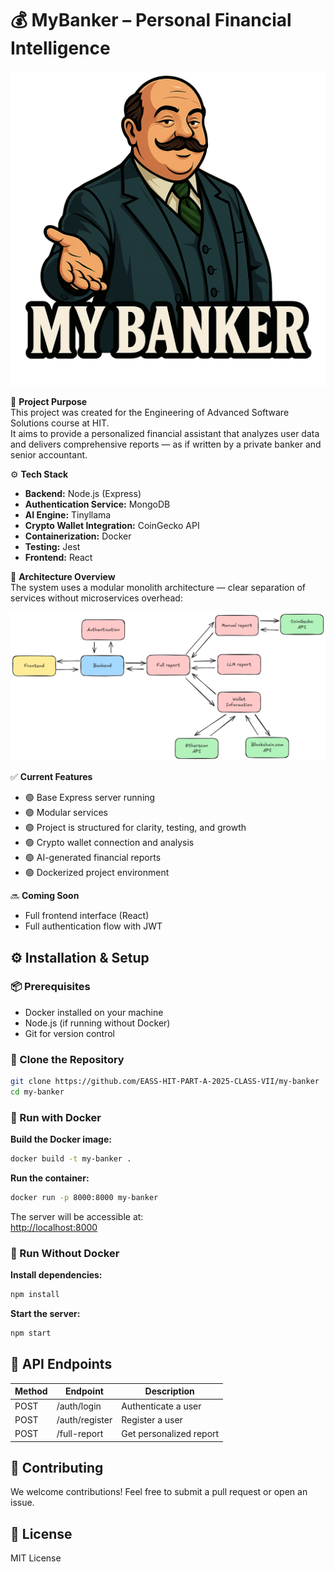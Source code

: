 # 💰 MyBanker – Personal Financial Intelligence

![Logo](readmeFiles/Logo.png)

🎯 **Project Purpose**  
This project was created for the Engineering of Advanced Software Solutions course at HIT.  
It aims to provide a personalized financial assistant that analyzes user data and delivers comprehensive reports — as if written by a private banker and senior accountant.

⚙️ **Tech Stack**  
- **Backend:** Node.js (Express)  
- **Authentication Service:** MongoDB  
- **AI Engine:** Tinyllama  
- **Crypto Wallet Integration:** CoinGecko API  
- **Containerization:** Docker  
- **Testing:** Jest  
- **Frontend:** React

🧩 **Architecture Overview**  
The system uses a modular monolith architecture — clear separation of services without microservices overhead:

![Diagram](readmeFiles/Diagram.png)

✅ **Current Features**  
- 🟢 Base Express server running  
- 🟢 Modular services   
- 🟢 Project is structured for clarity, testing, and growth  
- 🟢 Crypto wallet connection and analysis
- 🟢 AI-generated financial reports  
- 🟢 Dockerized project environment

🔜 **Coming Soon**  
  
- Full frontend interface (React)    
- Full authentication flow with JWT  


## ⚙️ Installation & Setup

### 📦 Prerequisites
- Docker installed on your machine  
- Node.js (if running without Docker)  
- Git for version control  

### 🔄 Clone the Repository
```bash
git clone https://github.com/EASS-HIT-PART-A-2025-CLASS-VII/my-banker
cd my-banker
```

### 🐳 Run with Docker

**Build the Docker image:**
```bash
docker build -t my-banker .
```

**Run the container:**
```bash
docker run -p 8000:8000 my-banker
```

The server will be accessible at:  
[http://localhost:8000](http://localhost:8000)

### 🚀 Run Without Docker

**Install dependencies:**
```bash
npm install
```

**Start the server:**
```bash
npm start
```


## 📡 API Endpoints

| Method | Endpoint      | Description                           |
|--------|---------------|---------------------------------------|
| POST   | /auth/login   | Authenticate a user                   |
| POST   | /auth/register| Register a user                       |
| POST   | /full-report  | Get personalized report               |


## 🤝 Contributing
We welcome contributions! Feel free to submit a pull request or open an issue.



## 📄 License
MIT License


